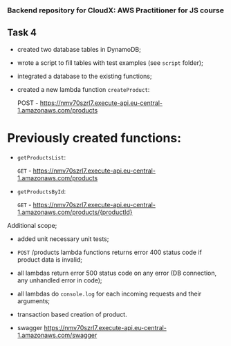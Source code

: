 ### Backend repository for CloudX: AWS Practitioner for JS course 

## Task 4

* created two database tables in DynamoDB;
* wrote a script to fill tables with test examples (see `script` folder);
* integrated a database to the existing functions;
* created a new lambda function `createProduct`:
 
  POST - https://nmv70szrl7.execute-api.eu-central-1.amazonaws.com/products

# Previously created functions:
* `getProductsList`:
  
  `GET` - https://nmv70szrl7.execute-api.eu-central-1.amazonaws.com/products
* `getProductsById`:
  
  `GET` - https://nmv70szrl7.execute-api.eu-central-1.amazonaws.com/products/{productId}
  
Additional scope;
* added unit necessary unit tests;
* `POST` /products lambda functions returns error 400 status code if product data is invalid;
* all lambdas return error 500 status code on any error (DB connection, any unhandled error in code);
* all lambdas do `console.log` for each incoming requests and their arguments;
* transaction based creation of product.

* swagger
  https://nmv70szrl7.execute-api.eu-central-1.amazonaws.com/swagger

